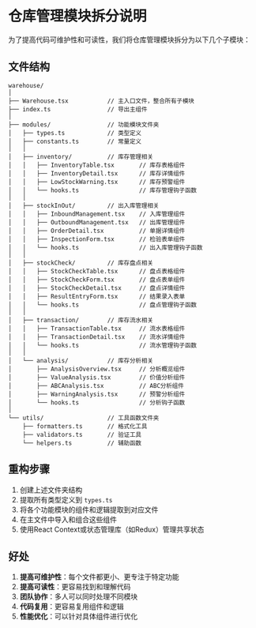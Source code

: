 # 仓库管理模块拆分说明

为了提高代码可维护性和可读性，我们将仓库管理模块拆分为以下几个子模块：

## 文件结构

```
warehouse/
│
├── Warehouse.tsx           // 主入口文件，整合所有子模块
├── index.ts                // 导出主组件
│
├── modules/                // 功能模块文件夹
│   ├── types.ts            // 类型定义
│   ├── constants.ts        // 常量定义
│   │
│   ├── inventory/          // 库存管理相关
│   │   ├── InventoryTable.tsx       // 库存表格组件
│   │   ├── InventoryDetail.tsx      // 库存详情组件
│   │   ├── LowStockWarning.tsx      // 库存预警组件
│   │   └── hooks.ts                 // 库存管理钩子函数
│   │
│   ├── stockInOut/         // 出入库管理相关
│   │   ├── InboundManagement.tsx    // 入库管理组件
│   │   ├── OutboundManagement.tsx   // 出库管理组件
│   │   ├── OrderDetail.tsx          // 单据详情组件
│   │   ├── InspectionForm.tsx       // 检验表单组件
│   │   └── hooks.ts                 // 出入库管理钩子函数
│   │
│   ├── stockCheck/         // 库存盘点相关
│   │   ├── StockCheckTable.tsx      // 盘点表格组件
│   │   ├── StockCheckForm.tsx       // 盘点表单组件
│   │   ├── StockCheckDetail.tsx     // 盘点详情组件
│   │   ├── ResultEntryForm.tsx      // 结果录入表单
│   │   └── hooks.ts                 // 盘点管理钩子函数
│   │
│   ├── transaction/        // 库存流水相关
│   │   ├── TransactionTable.tsx     // 流水表格组件
│   │   ├── TransactionDetail.tsx    // 流水详情组件
│   │   └── hooks.ts                 // 流水管理钩子函数
│   │
│   └── analysis/           // 库存分析相关
│       ├── AnalysisOverview.tsx     // 分析概览组件
│       ├── ValueAnalysis.tsx        // 价值分析组件
│       ├── ABCAnalysis.tsx          // ABC分析组件
│       ├── WarningAnalysis.tsx      // 预警分析组件
│       └── hooks.ts                 // 分析钩子函数
│
└── utils/                  // 工具函数文件夹
    ├── formatters.ts       // 格式化工具
    ├── validators.ts       // 验证工具
    └── helpers.ts          // 辅助函数

```

## 重构步骤

1. 创建上述文件夹结构
2. 提取所有类型定义到 `types.ts`
3. 将各个功能模块的组件和逻辑提取到对应文件
4. 在主文件中导入和组合这些组件
5. 使用React Context或状态管理库（如Redux）管理共享状态

## 好处

1. **提高可维护性**：每个文件都更小、更专注于特定功能
2. **提高可读性**：更容易找到和理解代码
3. **团队协作**：多人可以同时处理不同模块
4. **代码复用**：更容易复用组件和逻辑
5. **性能优化**：可以针对具体组件进行优化 